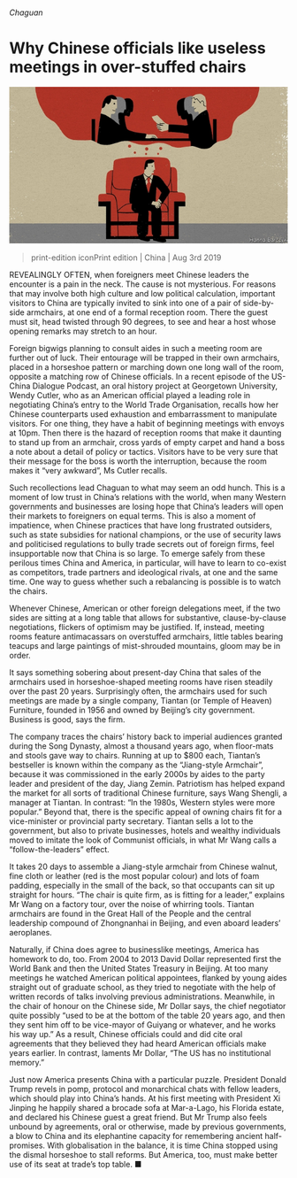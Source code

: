 ###### Chaguan

# Why Chinese officials like useless meetings in over-stuffed chairs 

![image](images/20190803_CND000.jpg) 

> print-edition iconPrint edition | China | Aug 3rd 2019 

REVEALINGLY OFTEN, when foreigners meet Chinese leaders the encounter is a pain in the neck. The cause is not mysterious. For reasons that may involve both high culture and low political calculation, important visitors to China are typically invited to sink into one of a pair of side-by-side armchairs, at one end of a formal reception room. There the guest must sit, head twisted through 90 degrees, to see and hear a host whose opening remarks may stretch to an hour. 

Foreign bigwigs planning to consult aides in such a meeting room are further out of luck. Their entourage will be trapped in their own armchairs, placed in a horseshoe pattern or marching down one long wall of the room, opposite a matching row of Chinese officials. In a recent episode of the US-China Dialogue Podcast, an oral history project at Georgetown University, Wendy Cutler, who as an American official played a leading role in negotiating China’s entry to the World Trade Organisation, recalls how her Chinese counterparts used exhaustion and embarrassment to manipulate visitors. For one thing, they have a habit of beginning meetings with envoys at 10pm. Then there is the hazard of reception rooms that make it daunting to stand up from an armchair, cross yards of empty carpet and hand a boss a note about a detail of policy or tactics. Visitors have to be very sure that their message for the boss is worth the interruption, because the room makes it “very awkward”, Ms Cutler recalls. 

Such recollections lead Chaguan to what may seem an odd hunch. This is a moment of low trust in China’s relations with the world, when many Western governments and businesses are losing hope that China’s leaders will open their markets to foreigners on equal terms. This is also a moment of impatience, when Chinese practices that have long frustrated outsiders, such as state subsidies for national champions, or the use of security laws and politicised regulations to bully trade secrets out of foreign firms, feel insupportable now that China is so large. To emerge safely from these perilous times China and America, in particular, will have to learn to co-exist as competitors, trade partners and ideological rivals, at one and the same time. One way to guess whether such a rebalancing is possible is to watch the chairs. 

Whenever Chinese, American or other foreign delegations meet, if the two sides are sitting at a long table that allows for substantive, clause-by-clause negotiations, flickers of optimism may be justified. If, instead, meeting rooms feature antimacassars on overstuffed armchairs, little tables bearing teacups and large paintings of mist-shrouded mountains, gloom may be in order. 

It says something sobering about present-day China that sales of the armchairs used in horseshoe-shaped meeting rooms have risen steadily over the past 20 years. Surprisingly often, the armchairs used for such meetings are made by a single company, Tiantan (or Temple of Heaven) Furniture, founded in 1956 and owned by Beijing’s city government. Business is good, says the firm. 

The company traces the chairs’ history back to imperial audiences granted during the Song Dynasty, almost a thousand years ago, when floor-mats and stools gave way to chairs. Running at up to $800 each, Tiantan’s bestseller is known within the company as the “Jiang-style Armchair”, because it was commissioned in the early 2000s by aides to the party leader and president of the day, Jiang Zemin. Patriotism has helped expand the market for all sorts of traditional Chinese furniture, says Wang Shengli, a manager at Tiantan. In contrast: “In the 1980s, Western styles were more popular.” Beyond that, there is the specific appeal of owning chairs fit for a vice-minister or provincial party secretary. Tiantan sells a lot to the government, but also to private businesses, hotels and wealthy individuals moved to imitate the look of Communist officials, in what Mr Wang calls a “follow-the-leaders” effect. 

It takes 20 days to assemble a Jiang-style armchair from Chinese walnut, fine cloth or leather (red is the most popular colour) and lots of foam padding, especially in the small of the back, so that occupants can sit up straight for hours. “The chair is quite firm, as is fitting for a leader,” explains Mr Wang on a factory tour, over the noise of whirring tools. Tiantan armchairs are found in the Great Hall of the People and the central leadership compound of Zhongnanhai in Beijing, and even aboard leaders’ aeroplanes. 

Naturally, if China does agree to businesslike meetings, America has homework to do, too. From 2004 to 2013 David Dollar represented first the World Bank and then the United States Treasury in Beijing. At too many meetings he watched American political appointees, flanked by young aides straight out of graduate school, as they tried to negotiate with the help of written records of talks involving previous administrations. Meanwhile, in the chair of honour on the Chinese side, Mr Dollar says, the chief negotiator quite possibly “used to be at the bottom of the table 20 years ago, and then they sent him off to be vice-mayor of Guiyang or whatever, and he works his way up.” As a result, Chinese officials could and did cite oral agreements that they believed they had heard American officials make years earlier. In contrast, laments Mr Dollar, “The US has no institutional memory.” 

Just now America presents China with a particular puzzle. President Donald Trump revels in pomp, protocol and monarchical chats with fellow leaders, which should play into China’s hands. At his first meeting with President Xi Jinping he happily shared a brocade sofa at Mar-a-Lago, his Florida estate, and declared his Chinese guest a great friend. But Mr Trump also feels unbound by agreements, oral or otherwise, made by previous governments, a blow to China and its elephantine capacity for remembering ancient half-promises. With globalisation in the balance, it is time China stopped using the dismal horseshoe to stall reforms. But America, too, must make better use of its seat at trade’s top table. ■ 

